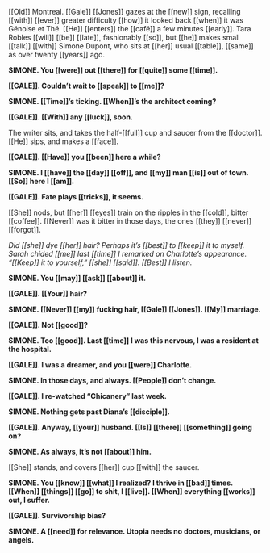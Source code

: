 [[Old]] Montreal. [[Gale]] [[Jones]] gazes at the [[new]] sign, recalling [[with]] [[ever]] greater difficulty [[how]] it looked back [[when]] it was Génoise et Thé. [[He]] [[enters]] the [[café]] a few minutes [[early]]. Tara Robles [[will]] [[be]] [[late]], fashionably [[so]], but [[he]] makes small [[talk]] [[with]] Simone Dupont, who sits at [[her]] usual [[table]], [[same]] as over twenty [[years]] ago.

**SIMONE. You [[were]] out [[there]] for [[quite]] some [[time]].**

**[[GALE]]. Couldn’t wait to [[speak]] to [[me]]?**

**SIMONE. [[Time]]’s ticking. [[When]]’s the architect coming?**

**[[GALE]]. [[With]] any [[luck]], soon.**

The writer sits, and takes the half-[[full]] cup and saucer from the [[doctor]]. [[He]] sips, and makes a [[face]].

**[[GALE]]. [[Have]] you [[been]] here a while?**

**SIMONE. I [[have]] the [[day]] [[off]], and [[my]] man [[is]] out of town. [[So]] here I [[am]].**

**[[GALE]]. Fate plays [[tricks]], it seems.**

[[She]] nods, but [[her]] [[eyes]] train on the ripples in the [[cold]], bitter [[coffee]]. [[Never]] was it bitter in those days, the ones [[they]] [[never]] [[forgot]].

_Did [[she]] dye [[her]] hair? Perhaps it’s [[best]] to [[keep]] it to myself. Sarah chided [[me]] last [[time]] I remarked on Charlotte’s appearance. “[[Keep]] it to yourself,” [[she]] [[said]]. [[Best]] I listen._

**SIMONE. You [[may]] [[ask]] [[about]] it.**

**[[GALE]]. [[Your]] hair?**

**SIMONE. [[Never]] [[my]] fucking hair, [[Gale]] [[Jones]]. [[My]] marriage.**

**[[GALE]]. Not [[good]]?**

**SIMONE. Too [[good]]. Last [[time]] I was this nervous, I was a resident at the hospital.**

**[[GALE]]. I was a dreamer, and you [[were]] Charlotte.**

**SIMONE. In those days, and always. [[People]] don’t change.**

**[[GALE]]. I re-watched “Chicanery” last week.**

**SIMONE. Nothing gets past Diana’s [[disciple]].**

**[[GALE]]. Anyway, [[your]] husband. [[Is]] [[there]] [[something]] going on?**

**SIMONE. As always, it’s not [[about]] him.**

[[She]] stands, and covers [[her]] cup [[with]] the saucer.

**SIMONE. You [[know]] [[what]] I realized? I thrive in [[bad]] times. [[When]] [[things]] [[go]] to shit, I [[live]]. [[When]] everything [[works]] out, I suffer.**

**[[GALE]]. Survivorship bias?**

**SIMONE. A [[need]] for relevance. Utopia needs no doctors, musicians, or angels.**


